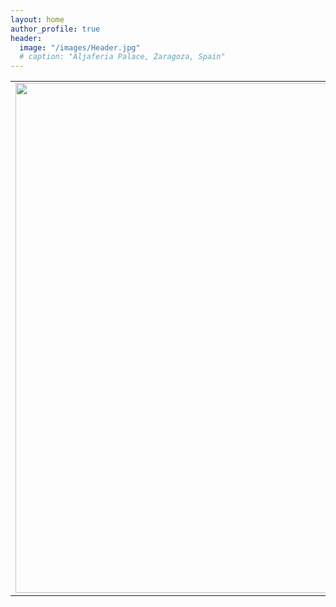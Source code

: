 ```yaml
---
layout: home
author_profile: true
header:
  image: "/images/Header.jpg"
  # caption: "Aljaferia Palace, Zaragoza, Spain"
---
```

<table border="0">

 <tr>
    <td><img src="{{ site.url}}{{site.baseurl}}/images/TA.jpg" width="562" height="816" alt="">
</td>
    <td>I am an Economics Ph.D student at Columbia University in the City of New York.
    I hold a M.A. in Economics  and B.A. in Economics and Political Science from Universidad de los Andes.

    My interest is in political economy, development economics, and applied microeconomics. I have focused my research on the economic and political consequences of conflict and crime, and I have worked on evaluations for education policies in Latin America.

    [Google Schoolar](https://scholar.google.es/citations?hl=en&user=DcFc6aIAAAAJ&scilu=&scisig=AMD79ooAAAAAXYVdzGSWsy2HXGDxRvW_4lT2of5ycwhX&gmla=AJsN-F6YRbeu-Mc76lckWbBKfbylwzT4fxH0tA4BSds55hBYV9gSyhH9HsMJvtE64fkRKtzsE_H10jIKL5-XTa5b_K6uaMXKD_X0niQBEkB09mp3hyi0Xak&sciund=5224170877574724095)
</td>
 </tr>
</table>

